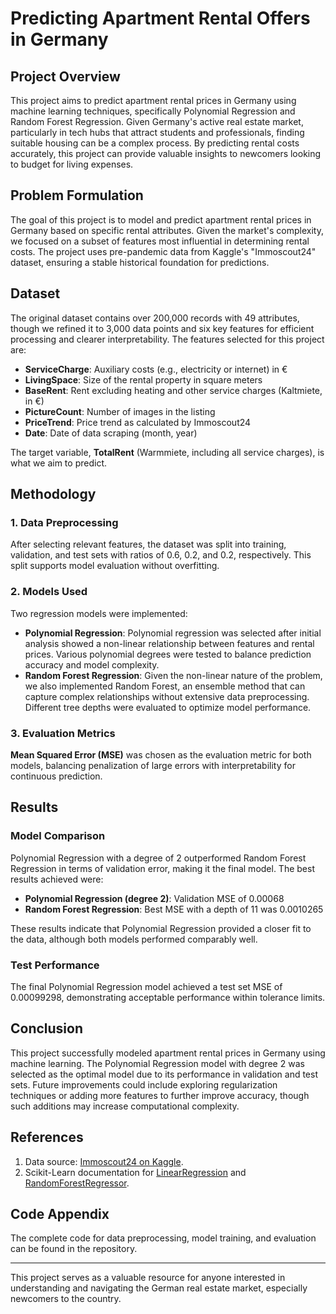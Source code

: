 # Predicting Apartment Rental Offers in Germany

## Project Overview

This project aims to predict apartment rental prices in Germany using machine learning techniques, specifically Polynomial Regression and Random Forest Regression. Given Germany's active real estate market, particularly in tech hubs that attract students and professionals, finding suitable housing can be a complex process. By predicting rental costs accurately, this project can provide valuable insights to newcomers looking to budget for living expenses.

## Problem Formulation

The goal of this project is to model and predict apartment rental prices in Germany based on specific rental attributes. Given the market's complexity, we focused on a subset of features most influential in determining rental costs. The project uses pre-pandemic data from Kaggle's "Immoscout24" dataset, ensuring a stable historical foundation for predictions.

## Dataset

The original dataset contains over 200,000 records with 49 attributes, though we refined it to 3,000 data points and six key features for efficient processing and clearer interpretability. The features selected for this project are:
- **ServiceCharge**: Auxiliary costs (e.g., electricity or internet) in €
- **LivingSpace**: Size of the rental property in square meters
- **BaseRent**: Rent excluding heating and other service charges (Kaltmiete, in €)
- **PictureCount**: Number of images in the listing
- **PriceTrend**: Price trend as calculated by Immoscout24
- **Date**: Date of data scraping (month, year)

The target variable, **TotalRent** (Warmmiete, including all service charges), is what we aim to predict.

## Methodology

### 1. Data Preprocessing
After selecting relevant features, the dataset was split into training, validation, and test sets with ratios of 0.6, 0.2, and 0.2, respectively. This split supports model evaluation without overfitting.

### 2. Models Used
Two regression models were implemented:
   - **Polynomial Regression**: Polynomial regression was selected after initial analysis showed a non-linear relationship between features and rental prices. Various polynomial degrees were tested to balance prediction accuracy and model complexity.
   - **Random Forest Regression**: Given the non-linear nature of the problem, we also implemented Random Forest, an ensemble method that can capture complex relationships without extensive data preprocessing. Different tree depths were evaluated to optimize model performance.

### 3. Evaluation Metrics
**Mean Squared Error (MSE)** was chosen as the evaluation metric for both models, balancing penalization of large errors with interpretability for continuous prediction.

## Results

### Model Comparison
Polynomial Regression with a degree of 2 outperformed Random Forest Regression in terms of validation error, making it the final model. The best results achieved were:
   - **Polynomial Regression (degree 2)**: Validation MSE of 0.00068
   - **Random Forest Regression**: Best MSE with a depth of 11 was 0.0010265

These results indicate that Polynomial Regression provided a closer fit to the data, although both models performed comparably well.

### Test Performance
The final Polynomial Regression model achieved a test set MSE of 0.00099298, demonstrating acceptable performance within tolerance limits.

## Conclusion

This project successfully modeled apartment rental prices in Germany using machine learning. The Polynomial Regression model with degree 2 was selected as the optimal model due to its performance in validation and test sets. Future improvements could include exploring regularization techniques or adding more features to further improve accuracy, though such additions may increase computational complexity.

## References
1. Data source: [Immoscout24 on Kaggle](https://www.kaggle.com/).
2. Scikit-Learn documentation for [LinearRegression](https://scikit-learn.org/stable/modules/generated/sklearn.linear_model.LinearRegression.html) and [RandomForestRegressor](https://scikit-learn.org/stable/modules/generated/sklearn.ensemble.RandomForestRegressor.html).

## Code Appendix
The complete code for data preprocessing, model training, and evaluation can be found in the repository.

---

This project serves as a valuable resource for anyone interested in understanding and navigating the German real estate market, especially newcomers to the country.